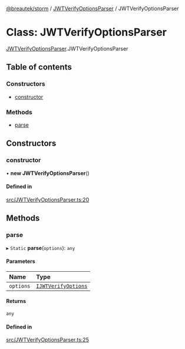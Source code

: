 [@breautek/storm](../README.md) / [JWTVerifyOptionsParser](../modules/JWTVerifyOptionsParser.md) / JWTVerifyOptionsParser

# Class: JWTVerifyOptionsParser

[JWTVerifyOptionsParser](../modules/JWTVerifyOptionsParser.md).JWTVerifyOptionsParser

## Table of contents

### Constructors

- [constructor](JWTVerifyOptionsParser.JWTVerifyOptionsParser-1.md#constructor)

### Methods

- [parse](JWTVerifyOptionsParser.JWTVerifyOptionsParser-1.md#parse)

## Constructors

### constructor

• **new JWTVerifyOptionsParser**()

#### Defined in

[src/JWTVerifyOptionsParser.ts:20](https://github.com/breautek/storm/blob/3845ece/src/JWTVerifyOptionsParser.ts#L20)

## Methods

### parse

▸ `Static` **parse**(`options`): `any`

#### Parameters

| Name | Type |
| :------ | :------ |
| `options` | [`IJWTVerifyOptions`](../interfaces/IJWTVerifyOptions.IJWTVerifyOptions-1.md) |

#### Returns

`any`

#### Defined in

[src/JWTVerifyOptionsParser.ts:25](https://github.com/breautek/storm/blob/3845ece/src/JWTVerifyOptionsParser.ts#L25)
